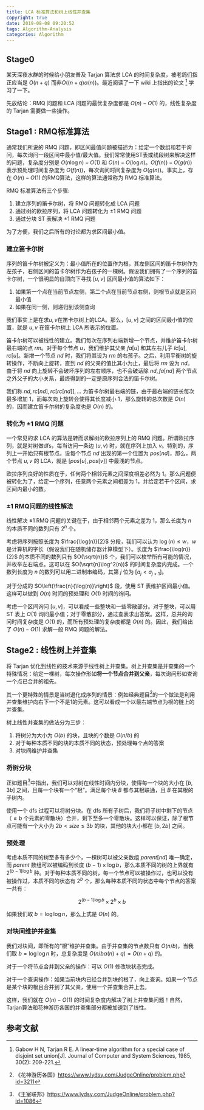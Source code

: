 ```yaml
---
title: LCA 标准算法和树上线性并查集
copyright: true
date: 2019-08-08 09:20:52
tags: Algorithm-Analysis
categories: Algorithm
---
```


## Stage0

某天深夜水群的时候给小朋友普及 Tarjan 算法求 LCA 的时间复杂度，被老鸽们指正应当是 $O(n+q)$ 而非$O((n+q)\alpha(n))$。最近阅读了一下 wiki 上指出的论文 [^1] 学习了一下。

先放结论：RMQ 问题和 LCA 问题的最优复杂度都是 $O(n)-O(1)$ 的，线性复杂度的 Tarjan 需要做一些操作。

<!-- more -->

## Stage1 : RMQ标准算法

通常我们所说的 RMQ 问题，即区间最值问题被描述为：给定一个数组和若干询问，每次询问一段区间中最小值/最大值。我们常常使用ST表或线段树来解决这样的问题，复杂度分别是 $O(n\log n)-O(1)$ 和 $O(n)-O(\log n)$。$O(f(n))-O(g(n))$ 表示预处理时间复杂度为 $O(f(n))$，每次询问时间复杂度为 $O(g(n))$。事实上，存在 $O(n)-O(1)$ 的RMQ算法，这样的算法通常称为 RMQ 标准算法。

RMQ 标准算法有三个步骤:

1. 建立序列的笛卡尔树，将 RMQ 问题转化成 LCA 问题
2. 通过树的欧拉序列，将 LCA 问题转化为 ±1 RMQ 问题
3. 通过分块 ST 表解决 ±1 RMQ 问题

为了方便，我们之后所有的讨论都为求区间最小值。

### 建立笛卡尔树

序列的笛卡尔树被定义为：最小值所在的位置作为根，其左侧区间的笛卡尔树作为左孩子，右侧区间的笛卡尔树作为右孩子的一棵树。假设我们拥有了一个序列的笛卡尔树，一个很明显的自顶向下寻找 $[u, v]$ 区间最小值的算法如下：

1. 如果第一个点在当前节点左侧，第二个点在当前节点右侧，则根节点就是区间最小值
2. 如果在同一侧，则递归到该侧查询

我们事实上是在求$u,v$在笛卡尔树上的LCA。那么，$[u,v]$ 之间的区间最小值的位置，就是 $u, v$ 在笛卡尔树上 LCA 所表示的位置。

笛卡尔树可以被线性的建立。我们每次在序列右端新增一个节点，并维护笛卡尔树最右端的点 $rm$。对于每个节点 $u$，我们维护其父亲 $fa[u]$ 和其左右儿子 $lc[u], rc[u]$。新增一个节点 $nd$ 时，我们将其设为 $rm$ 的右孩子。之后，利用平衡树的旋转操作，不断向上旋转，直到 $nd$ 的父亲的值比其小为止，最后将 $rm$ 设为 $nd$。由于将 $nd$ 向上旋转不会破坏序列的左右顺序，也不会破话除 $nd, fa[nd]$ 两个节点之外父子的大小关系，最终得到的一定是原序列合法的笛卡尔树。

我们称 $nd, rc[nd], rc[rc[nd]], ...$ 为笛卡尔树最右端的链，由于最右端的链长每次最多增加 $1$，而每次向上旋转会使得其长度减小 $1$，那么旋转的总次数是 $O(n)$ 的，因而建立笛卡尔树的复杂度也是 $O(n)$ 的。

### 转化为 ±1 RMQ 问题

一个常见的求 LCA 的算法是转而求解树的欧拉序列上的 RMQ 问题。所谓欧拉序列，就是对树做dfs，每当访问一条边 $(u,v)$ 时，就在序列上加入 $v$。特别的，序列上一开始只有根节点。设每个节点 $nd$ 出现的第一个位置为 $pos[nd]$，那么，两个节点 $u, v$ 的 LCA，就是 $[pos[u], pos[v]]$ 中最浅的节点。

欧拉序列良好的性质在于，任何两个相邻元素之间深度相差必然为 $1$。那么问题便被转化为了，给定一个序列，任意两个元素之间相差为 $1$，并给定若干个区间，求区间内最小的数。

### ±1 RMQ问题的线性解法

线性解决 ±1 RMQ 问题的关键在于，由于相邻两个元素之差为 $1$，那么长度为 $n$ 的本质不同的数列只有 $2^n$ 个。

考虑将序列按照长度为 $\frac{\log(n)}{2}$ 分段，我们可以认为 $\log(n)\le w$，$w$ 是计算机的字长（假设我们在随机储存器计算模型下）。长度为 $\frac{\log(n)}{2}$ 的本质不同的数列只有 $O(\sqrt{n})$ 个，我们可以枚举所有可能的情况，并枚举左右端点。这可以在 $O(\sqrt{n}\log^2(n))$ 的时间复杂度内完成。一个数列长度为 $n$ 的数列可以用二进制串编码，其第 $j$ 位为 $[a_{j} \lt a_{j+1}]$。

对于分成的 $O\left(\frac{n}{\log(n)}\right)$ 段，使用 ST 表维护区间最小值。这样可以做到 $O(n)$ 时间的预处理和 $O(1)$ 时间的询问。

考虑一个区间询问 $[u, v]$，可以看成一些整块和一些零散部分。对于整块，可以用 ST 表上 $O(1)$ 询问最小值；对于零散部分，通过查表求出答案。这样，总共的询问时间复杂度是 $O(1)$ 的，而所有预处理的复杂度都是 $O(n)$ 的。因此，我们给出了 $O(n)-O(1)$ 求解一般 RMQ 问题的解法。

## Stage2 : 线性树上并查集

将 Tarjan 优化到线性的技术来源于线性树上并查集。树上并查集是并查集的一个特殊情况：给定一棵树，每次操作形如**将一个节点合并到父亲**，每次询问形如查询一个点已合并的祖先。

其一个更特殊的情景是当树退化成序列的情景：例如经典题目[^2]的一个做法是利用并查集维护向右下一个不是$1$的元素。这可以看成一个以最右端节点为根的链上的并查集。

树上线性并查集的做法分为三步：

1. 将树分为大小为 $O(b)$ 的块，且块的个数是 $O(n/b)$ 的
2. 对于每种本质不同的块的本质不同的状态，预处理每个点的答案
3. 对块间维护并查集

### 将树分块

正如题目[^3]中指出，我们可以对树在线性时间内分块，使得每一个块的大小在 $[b, 3b]$ 之间，且每一个块有一个“根”。满足每个块 $B$ 都与其根联通，且 $B$ 在其根的子树内。

使用一个 dfs 过程可以将树分块。在 dfs 所有子树后，我们将子树中剩下的节点（$\le b$ 个元素的零散块）合并，剩下至多一个零散块。这样可以保证，除了根节点可能有一个大小为 $2b < size\le 3b$ 的块，其他的块大小都在 $[b, 2b]$ 之间。

### 预处理

考虑本质不同的树至多有多少个，一棵树可以被父亲数组 $parent[nd]$ 唯一确定，而 $parent$ 数组可以被编码到长度 $(b-1)\times \log b$，那么本质不同的树的上界就有 $2^{(b-1)\log b}$ 种。对于每种本质不同的树，每一个节点可以被操作过，也可以没有被操作过，本质不同的状态有 $2^b$ 个，那么每种本质不同的状态中每个节点的答案一共有：

$$
2^{(b-1)\log b}\times 2^b\times b
$$

如果我们取 $b=\log\log n$，那么上式是 $O(n)$ 的。

### 对块间维护并查集

我们对块间，即所有的“根”维护并查集。由于并查集的节点数只有 $O(n/b)$，当我们取 $b=\log\log n$ 时，总复杂度是 $O(n/b\alpha(n)+q)=O(n+q)$ 的。

对于一个将节点合并到父亲的操作：可以 $O(1)$ 修改块状态完成。

对于一个查询操作：如果当前块内已经合并到块的根了，向上查询。如果一个节点是某个块的根且合并到了其父亲，使用一个并查集合并上去。

这样，我们就在 $O(n)-O(1)$ 的时间复杂度内解决了树上并查集问题！自然，Tarjan算法和花神游历各国的并查集部分都被加速到了线性。

## 参考文献

[^1]: Gabow H N, Tarjan R E. A linear-time algorithm for a special case of disjoint set union[J]. Journal of Computer and System Sciences, 1985, 30(2): 209-221.
[^2]: 《花神游历各国》https://www.lydsy.com/JudgeOnline/problem.php?id=3211
[^3]: 《王室联邦》https://www.lydsy.com/JudgeOnline/problem.php?id=1086

  

